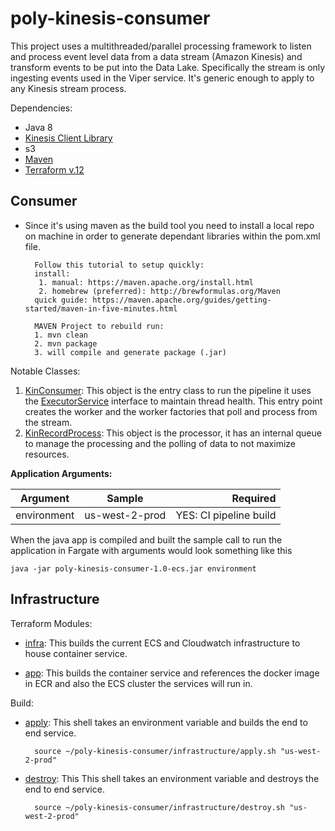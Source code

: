 # poly-kinesis-consumer

This project uses a multithreaded/parallel processing framework to listen and process event level data from a data stream (Amazon Kinesis) and transform events to be put into the Data Lake. Specifically the stream is only ingesting events used in the Viper service. It's generic enough to apply to any Kinesis stream process. 


Dependencies:

* Java 8 
* [Kinesis Client Library](https://docs.aws.amazon.com/streams/latest/dev/kinesis-record-processor-implementation-app-java.html)
* s3
* [Maven](https://maven.apache.org/guides/getting-started/maven-in-five-minutes.html)
* [Terraform v.12](https://learn.hashicorp.com/terraform/getting-started/install.html)

Consumer
-
* Since it's using maven as the build tool you need to install a local repo on machine in order
to generate dependant libraries within the pom.xml file. 

        Follow this tutorial to setup quickly:
        install: 
         1. manual: https://maven.apache.org/install.html
         2. homebrew (preferred): http://brewformulas.org/Maven
        quick guide: https://maven.apache.org/guides/getting-started/maven-in-five-minutes.html

        MAVEN Project to rebuild run:
        1. mvn clean
        2. mvn package
        3. will compile and generate package (.jar) 
 

Notable Classes:   
     
 1. [KinConsumer](https://github.com/polyglotDataNerd/poly-kinesis-consumer/blob/master/src/main/java/com/bod/consumer/KinConsumer.java): This object is the entry class to run the pipeline it uses the [ExecutorService](https://docs.oracle.com/javase/8/docs/api/java/util/concurrent/ExecutorService.html) interface to maintain thread health. This entry point creates the worker and the worker factories that poll and process from the stream.
 2. [KinRecordProcess](https://github.com/polyglotDataNerd/poly-kinesis-consumer/blob/master/src/main/java/com/bod/consumer/KCL/KinRecordProcess.java): This object is the processor, it has an internal queue to manage the processing and the polling of data to not maximize resources. 

**Application Arguments:**

| Argument        | Sample           | Required  |
| ------------- |:-------------:| -----:|
| environment     | us-west-2-prod | YES: CI pipeline build |

When the java app is compiled and built the sample call to run the application in Fargate with arguments would look something like this
            
    java -jar poly-kinesis-consumer-1.0-ecs.jar environment
        
        
Infrastructure
-          
    
Terraform Modules:

* [infra](https://github.com/polyglotDataNerd/poly-kinesis-consumer/tree/master/infrastructure/infra): This builds the current ECS and Cloudwatch infrastructure to house container service.   
 
* [app](https://github.com/polyglotDataNerd/poly-kinesis-consumer/tree/master/infrastructure/app): This builds the container service and references the docker image in ECR and also the ECS cluster the services will run in. 

Build:

* [apply](https://github.com/polyglotDataNerd/poly-kinesis-consumer/blob/master/infrastructure/apply.sh): This shell takes an environment variable and builds the end to end service. 
    
        source ~/poly-kinesis-consumer/infrastructure/apply.sh "us-west-2-prod"
 
* [destroy](https://github.com/polyglotDataNerd/poly-kinesis-consumer/blob/master/infrastructure/destroy.sh): This This shell takes an environment variable and destroys the end to end service.
    
        source ~/poly-kinesis-consumer/infrastructure/destroy.sh "us-west-2-prod" 